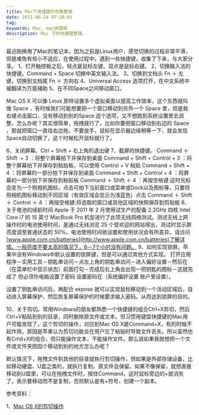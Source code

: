 ```yaml
---
title: Mac下快捷键的收集整理
date: 2011-06-24 07:28:01
tag: 
keywords: Mac, mac快捷键
description: Mac 下的快捷键整理。
---
```


最近刚换用了Mac的笔记本，因为之前是Linux用户，感觉切换的过程非常平滑，但是难免有些小不适应，在使用过程中，遇到一些快捷键，收集了下来，与大家分享。
1、打开触控板之后，轻点是鼠标左键、双点是鼠标右键。
2、切换输入法的快捷键。Command + Space 切换中英文输入法。
3、切换到文档头 Fn ＋ 左键，切换到文档尾 Fn ＋ 方向右
4、Universal Access 选项打开，在中文系统中被翻译为万能辅助
5、在不同Space之间移动窗口。

Mac OS X 可以像 Linux 那样设置多个虚拟桌面以提高工作效率，这个东西就叫做 Space ，有时候我们可能想要把一个窗口移动到另外一个 Space 里，但是我右键点击窗口，没有移动到别的Space 这个选项，又不想跑到系统设置里去调整，怎么办呢？其实很简单，拖拽就行了，比如你要把窗口移动到右边的 Space ，那就把窗口一直往右边拖，不要放手，鼠标在显示器边缘稍等一下，就会发现Space自动切换了，这个时候松开鼠标就行了。

6、关闭屏幕。Ctrl + Shift + 右上角的退出键
7、截屏的快捷键。
Command ＋ Shift  + 3 ：将整个屏幕拍下并保存到桌面
Command + Shift + Control + 3 ：将整个屏幕拍下并保存到粘贴板，可以使用 Control + V 粘贴
Command + Shift + 4 ：将屏幕的一部分拍下并保存到桌面
Command + Shift + Control + 4 ：将屏幕的一部分拍下并保存到粘贴板
Command ＋ Shift ＋ 4 ：再按空格键:这时光标会变为一个照相机图标，点击可拍下当前窗口或菜单或Dock以及图标等，只要将照相机图标移动到不同区域（有效区域会显示为浅蓝色）点击
Command ＋ Shift ＋ Control ＋ 4 ：再按空格键:将选取的窗口或其他区域的快照保存到剪贴板
8、关于电池的续航时间
Apple 于 2011 年 2 月使用试生产的配备 2.2GHz 四核 Intel Core i7 的 15 英寸 MacBook Pro 机型进行了此项无线网络测试。测试无线上网操作时的电池使用时间，是通过无线浏览 25 个受欢迎的网站得出，测试时显示屏亮度调至普通状态的 50%。电池使用时间依设置和使用状况会有所差异。请访问[www.apple.com.cn/batteries](http://www.apple.com.cn/batteries)了解详情。一般亮度不要太高的情况下，6－7个小时没有问题。
9、如何实现锁屏。苹果中没有Windows中默认设置的锁屏键，但是可以通过其他方式实现。
打开应用程序－实用工具－钥匙串访问－点左上角的钥匙串访问－进入偏好设置－然后在（在菜单栏中显示状态）前面打勾－完成后右上角会出现一把钥匙的图标－这就完成了 但必须你电脑设置了密码 设置密码在（系统偏好设置 账户里设置）。

设置了钥匙串访问后，再配合 expose 就可以实现鼠标移动到一个活动区域后，自动进入屏幕保护，然后恢复屏幕保护的时候要求输入密码。从而达到锁屏的目的。

10、关于剪切。常用Windows的朋友都熟悉一个快捷键的组合Ctrl+X剪切，然后Ctrl+V粘贴到别的目录，同时删除原文件或文本，但习惯用键盘快捷键的Mac用户可能发现了，这个剪切的操作，对应到Mac OS X是Command+X，有的时候不起作用，原因是苹果认为剪切功能会在用户忘了粘贴时导致文件丢失。所以虽然也有Cmd+X的组合，但只能操作文本，不能操作文件。那么说如果我就想把一个文件或文件夹囫囵个移动到别的地方怎么办呢？


默认情况下，拖拽文件到其他的目录就执行剪切操作，但如果是外部存储设备，比如移动硬盘、U盘之类的，就执行复制，原文件会保留。如果不像保留，就想直接移动到U盘里，可以在拖拽文件时，按住Command，这时鼠标旁边的+就消失了，表示要移动而不是复制，否则默认是有+符号，创建一个副本。


参考资料：

1、[Mac OS X的剪切操作](http://www.baifeng.me/apple/macosx/2010/04/1295/)












